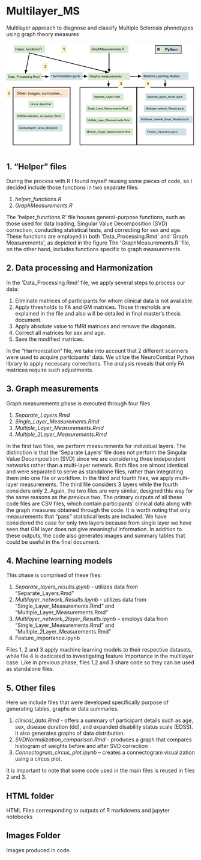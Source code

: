 # Multilayer_MS
Multilayer approach to diagnose and classify Multiple Sclerosis phenotypes using graph theory measures

![Flow_image](images/Flow_files_2.png)

## 1.	“Helper” files
During the process with R I found myself reusing some pieces of code, so I decided include those functions in two separate files:
1.	*helper_functions.R*
2.	*GraphMeasurements.R*

The 'helper_functions.R' file houses general-purpose functions, such as those used for data loading, Singular Value Decomposition (SVD) correction, conducting statistical tests, and correcting for sex and age. These functions are employed in both 'Data_Processing.Rmd' and 'Graph Measurements', as depicted in the figure
The 'GraphMeasurements.R' file, on the other hand, includes functions specific to graph measurements. 

## 2.	Data processing and Harmonization
In the 'Data_Processing.Rmd' file, we apply several steps to process our data:
1.	Eliminate matrices of participants for whom clinical data is not available.
2.	Apply thresholds to FA and GM matrices. Those thresholds are explained in the file and also will be detailed in final master‘s thesis document.
3.	Apply absolute value to fMRI matrices and remove the diagonals.
4.	Correct all matrices for sex and age.
5.	Save the modified matrices.

In the “Harmonization” file, we take into account that 2 different scanners were used to acquire participants’ data. We utilize the NeuroCombat Python library to apply necessary corrections. The analysis reveals that only FA matrices require such adjustments.

## 3.	Graph measurements
Graph measurements phase is executed through four files
1.	*Separate_Layers.Rmd*
2.	*Single_Layer_Measurements.Rmd*
3.	*Multiple_Layer_Measurements.Rmd*
4.	*Multiple_2Layer_Measurements.Rmd*

In the first two files, we perform measurements for individual layers. The distinction is that the 'Separate Layers' file does not perform the Singular Value Decomposition (SVD) since we are considering three independent networks rather than a multi-layer network. Both files are almost identical and were separated to serve as standalone files, rather than integrating them into one file or workflow.
In the third and fourth files, we apply multi-layer measurements. The third file considers 3 layers while the fourth considers only 2. Again, the two files are very similar, designed this way for the same reasons as the previous two.
The primary outputs of all these code files are CSV files, which contain participants’ clinical data along with the graph measures obtained through the code. It is worth noting that only measurements that “pass” statistical tests are included. We have considered the case for only two layers because from single layer we have seen that GM layer does not give meaningful information.  In addition to these outputs, the code also generates images and summary tables that could be useful in the final document.

## 4.	Machine learning models
This phase is comprised of these files:
1.	*Separate_layers_results.ipynb* -  utilizes data from “Separate_Layers.Rmd”
2.	*Multilayer_network_Results.ipynb* -  utilizes data from “Single_Layer_Measurements.Rmd” and “Multiple_Layer_Measurements.Rmd”
3.	*Multilayer_network_2layer_Results.ipynb* – employs data from “Single_Layer_Measurements.Rmd” and “Multiple_2Layer_Measurements.Rmd”
4.	Feature_importance.ipynb

Files 1, 2 and 3 apply machine learning models to their respective datasets, while file 4 is dedicated to investigating feature importance in the multilayer case.  Like in previous phase, files 1,2 and 3 share code so they can be used as standalone files.

## 5.	Other files
Here we include files that were developed specifically purpose of generating tables, graphs or data summaries.
1.	*clinical_data.Rmd* - offers a summary of participant details such as age, sex, disease duration (dd), and expanded disability status scale (EDSS). It also generates graphs of data distribution.
2.	 *SVDNormalization_comparison.Rmd*  - produces a graph that compares histogram of weights before and after SVD correction
3.	 *Connectogram_circus_plot.ipynb* – creates a connectogram visualization using a circus plot. 

It is important to note that some code used in the main files is reused in files 2 and 3.


## HTML folder
HTML Files corresponding to outputs of R markdowns and jupyter notebooks

## Images Folder
Images produced in code.
